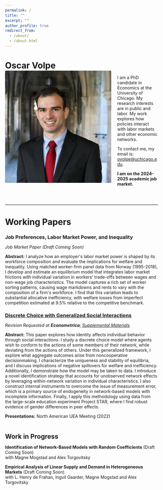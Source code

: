 ```yaml
---
permalink: /
title: ""
excerpt: ""
author_profile: true
redirect_from: 
  - /about/
  - /about.html
---
```


<style>
h1, h2, h3 {
    margin-bottom: 0em;
}
</style>

# Oscar Volpe<img class="img-responsive" style="float: left; margin: 0px 20px 20px 0px;" src="/files/headshot.jpg" width="350"><br>
I am a PhD candidate in Economics at the University of Chicago. My research interests are in public and labor. My work explores how policies interact with labor markets and other economic networks.

To contact me, my email is: <a href="mailto:ovolpe@uchicago.edu">ovolpe@uchicago.edu</a>.

**I am on the 2024-2025 academic job market.** 

<br style="clear: both;">

<hr style="margin: 2em 0; border: none; border-top: 1px solid #ccc;">

# Working Papers
### **Job Preferences, Labor Market Power, and Inequality**
_Job Market Paper (Draft Coming Soon)_ <br>

**Abstract:** I analyze how an employer's labor market power is shaped by its workforce composition and evaluate the implications for welfare and inequality. Using matched worker-firm panel data from Norway (1995-2018), I develop and estimate an equilibrium model that integrates labor market frictions with individual variation in workers' trade-offs between wages and non-wage job characteristics. The model captures a rich set of worker sorting patterns, causing wage markdowns and rents to vary with the composition of a firm's workforce. I find that this variation leads to substantial allocative inefficiency, with welfare losses from imperfect competition estimated at 9.5% relative to the competitive benchmark.


### [**Discrete Choice with Generalized Social Interactions**](/files/dcwgsi_paper.pdf)
_Revision Requested at **Econometrica**_; [*Supplemental Materials*](/files/dcwgsi_supplement.pdf)<br>

**Abstract:** This paper explores how identity affects individual behavior through social interactions. I study a discrete choice model where agents wish to conform to the actions of some members of their network, while deviating from the actions of others. Under this generalized framework, I explore what aggregate outcomes arise from noncooperative decisionmaking. I characterize the uniqueness and stability of equilibria, and I discuss implications of negative spillovers for welfare and inefficiency. Additionally, I demonstrate how the model may be taken to data. I introduce a novel identification strategy that accounts for unobserved network effects by leveraging within-network variation in individual characteristics. I also construct internal instruments to overcome the issue of measurement error, which is a primary source of endogeneity in network-based models with incomplete information. Finally, I apply this methodology using data from the large-scale education experiment Project STAR, where I find robust evidence of gender differences in peer effects.

**Presentations:** North American UEA Meeting (2022)
<br><br>

## Work in Progress
**Identification of Network-Based Models with Random Coefficients** (Draft Coming Soon) <br>
with Magne Mogstad and Alex Torgovitsky
<br>

**Empirical Analysis of Linear Supply and Demand in Heterogeneous Markets** (Draft Coming Soon) <br>
with L. Henry de Frahan, Ingvil Gaarder, Magne Mogstad and Alex Torgovitsky
